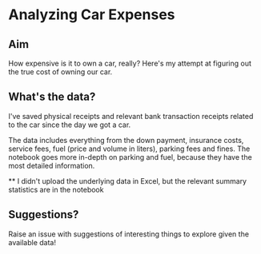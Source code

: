 # Analyzing Car Expenses

## Aim
How expensive is it to own a car, really? Here's my attempt at figuring out the true cost of owning our car.

## What's the data?
I've saved physical receipts and relevant bank transaction receipts related to the car since the day we got a car.

The data includes everything from the down payment, insurance costs, service fees, fuel (price and volume in liters), parking fees and fines. The notebook goes more in-depth on parking and fuel, because they have the most detailed information. 

** I didn't upload the underlying data in Excel, but the relevant summary statistics are in the notebook

## Suggestions?
Raise an issue with suggestions of interesting things to explore given the available data!
